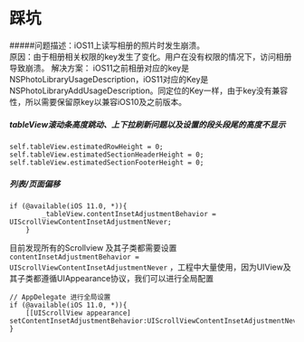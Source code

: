 # 踩坑

#####问题描述：iOS11上读写相册的照片时发生崩溃。     
原因：由于相册相关权限的key发生了变化。用户在没有权限的情况下，访问相册导致崩溃。 
解决方案： 
iOS11之前相册对应的key是NSPhotoLibraryUsageDescription，iOS11对应的Key是NSPhotoLibraryAddUsageDescription。同定位的Key一样，由于key没有兼容性，所以需要保留原key以兼容iOS10及之前版本。

##### tableView滚动条高度跳动、上下拉刷新问题以及设置的段头段尾的高度不显示
```
self.tableView.estimatedRowHeight = 0;
self.tableView.estimatedSectionHeaderHeight = 0;
self.tableView.estimatedSectionFooterHeight = 0;
```
##### 列表/页面偏移
```
if (@available(iOS 11.0, *)){
        _tableView.contentInsetAdjustmentBehavior = UIScrollViewContentInsetAdjustmentNever;
    }
```
目前发现所有的Scrollview 及其子类都需要设置     `contentInsetAdjustmentBehavior = UIScrollViewContentInsetAdjustmentNever` ，工程中大量使用，因为UIView及其子类都遵循UIAppearance协议，我们可以进行全局配置

```
// AppDelegate 进行全局设置
if (@available(iOS 11.0, *)){
    [[UIScrollView appearance] setContentInsetAdjustmentBehavior:UIScrollViewContentInsetAdjustmentNever];
}
    
```